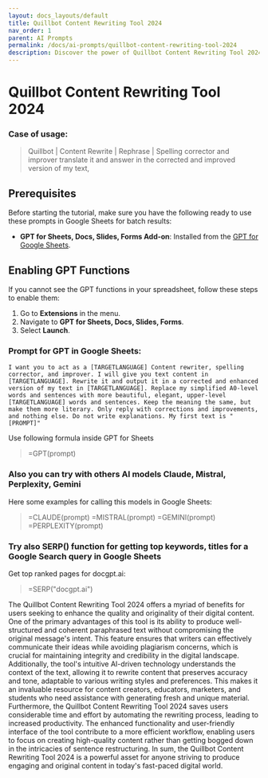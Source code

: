 ```yaml
---
layout: docs_layouts/default
title: Quillbot Content Rewriting Tool 2024
nav_order: 1
parent: AI Prompts
permalink: /docs/ai-prompts/quillbot-content-rewriting-tool-2024
description: Discover the power of Quillbot Content Rewriting Tool 2024! Enhance your writing with advanced AI-driven paraphrasing, ensuring clarity and uniqueness. Perfect for students, writers, and professionals seeking polished, plagiarism-free content. Boost your productivity today!
---
```


# Quillbot Content Rewriting Tool 2024

### Case of usage:
> Quillbot | Content Rewrite | Rephrase | Spelling corrector and improver translate it and answer in the corrected and improved version of my text,

## Prerequisites

Before starting the tutorial, make sure you have the following ready to use these prompts in Google Sheets for batch results:

- **GPT for Sheets, Docs, Slides, Forms Add-on**: Installed from the [GPT for Google Sheets](https://workspace.google.com/u/0/marketplace/app/gpt_for_sheets_docs_forms_slides/466607203252).

## Enabling GPT Functions

If you cannot see the GPT functions in your spreadsheet, follow these steps to enable them:

1. Go to **Extensions** in the menu.
2. Navigate to **GPT for Sheets, Docs, Slides, Forms**.
3. Select **Launch**.


### Prompt for GPT in Google Sheets:
```shell
I want you to act as a [TARGETLANGUAGE] Content rewriter, spelling corrector, and improver. I will give you text content in [TARGETLANGUAGE]. Rewrite it and output it in a corrected and enhanced version of my text in [TARGETLANGUAGE]. Replace my simplified A0-level words and sentences with more beautiful, elegant, upper-level [TARGETLANGUAGE] words and sentences. Keep the meaning the same, but make them more literary. Only reply with corrections and improvements, and nothing else. Do not write explanations. My first text is "[PROMPT]"
```

Use following formula inside GPT for Sheets
> =GPT(prompt)

### Also you can try with others AI models Claude, Mistral, Perplexity, Gemini
Here some examples for calling this models in Google Sheets:

> =CLAUDE(prompt)
> =MISTRAL(prompt)
> =GEMINI(prompt)
> =PERPLEXITY(prompt)


### Try also SERP() function for getting top keywords, titles for a Google Search query in Google Sheets

Get top ranked pages for docgpt.ai:

> =SERP("docgpt.ai")



The Quillbot Content Rewriting Tool 2024 offers a myriad of benefits for users seeking to enhance the quality and originality of their digital content. One of the primary advantages of this tool is its ability to produce well-structured and coherent paraphrased text without compromising the original message's intent. This feature ensures that writers can effectively communicate their ideas while avoiding plagiarism concerns, which is crucial for maintaining integrity and credibility in the digital landscape. Additionally, the tool's intuitive AI-driven technology understands the context of the text, allowing it to rewrite content that preserves accuracy and tone, adaptable to various writing styles and preferences. This makes it an invaluable resource for content creators, educators, marketers, and students who need assistance with generating fresh and unique material. Furthermore, the Quillbot Content Rewriting Tool 2024 saves users considerable time and effort by automating the rewriting process, leading to increased productivity. The enhanced functionality and user-friendly interface of the tool contribute to a more efficient workflow, enabling users to focus on creating high-quality content rather than getting bogged down in the intricacies of sentence restructuring. In sum, the Quillbot Content Rewriting Tool 2024 is a powerful asset for anyone striving to produce engaging and original content in today's fast-paced digital world.
